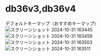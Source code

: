 # db36v3,db36v4

デフォルトキーマップ（おすすめキーマップ）
![スクリーンショット 2024-10-31 163445](https://github.com/user-attachments/assets/3b064528-3716-4838-b9e1-59ae7e0ed765)
![スクリーンショット 2024-10-31 163458](https://github.com/user-attachments/assets/c3a00615-39c3-40b2-ada7-a9d7500cf10f)
![スクリーンショット 2024-10-31 163503](https://github.com/user-attachments/assets/277c19b3-14ae-4411-b49e-658ce6091cf3)
![スクリーンショット 2024-10-31 163511](https://github.com/user-attachments/assets/a56935ed-6f1c-451a-99af-066d119e0a13)

